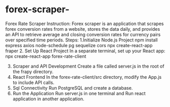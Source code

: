 # forex-scraper-
Forex Rate Scraper
Instruction:
Forex scraper is an application that scrapes forex conversion rates from a website, stores the data daily, and provides an API to retrieve average and closing conversion rates for currency pairs over specified time periods.
Steps:
1.Initialize Node.js Project
npm install express axios node-schedule pg sequelize cors
npx create-react-app fraper
2. Set Up React Project
In a separate terminal, set up your React app:
npx create-react-app forex-rate-client

3. Scraper and API Development
Create a file called server.js in the root of the frapy directory.
4. React Frontend
In the forex-rate-client/src directory, modify the App.js to include API calls.
5.  Sql Connectivity
  Run PostgreSQL and create a database.
6. Run the Application
Run server.js in one terminal and Run react application in another application.
